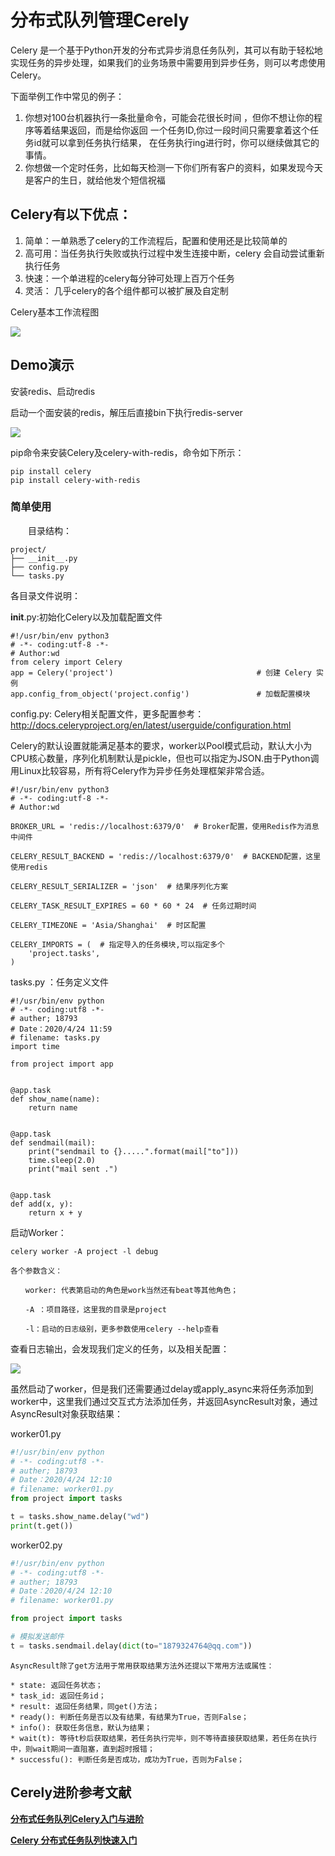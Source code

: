#  分布式队列管理Cerely

Celery 是一个基于Python开发的分布式异步消息任务队列，其可以有助于轻松地实现任务的异步处理，如果我们的业务场景中需要用到异步任务，则可以考虑使用Celery。



下面举例工作中常见的例子：

1. 你想对100台机器执行一条批量命令，可能会花很长时间 ，但你不想让你的程序等着结果返回，而是给你返回 一个任务ID,你过一段时间只需要拿着这个任务id就可以拿到任务执行结果， 在任务执行ing进行时，你可以继续做其它的事情。 
2. 你想做一个定时任务，比如每天检测一下你们所有客户的资料，如果发现今天 是客户的生日，就给他发个短信祝福

## Celery有以下优点：

1. 简单：一单熟悉了celery的工作流程后，配置和使用还是比较简单的
2. 高可用：当任务执行失败或执行过程中发生连接中断，celery 会自动尝试重新执行任务
3. 快速：一个单进程的celery每分钟可处理上百万个任务
4. 灵活： 几乎celery的各个组件都可以被扩展及自定制

Celery基本工作流程图

![](../_static/cerely001.png)



## Demo演示

安装redis、启动redis

启动一个面安装的redis，解压后直接bin下执行redis-server

![](../_static/redis_no_install.png)



pip命令来安装Celery及celery-with-redis，命令如下所示：

```
pip install celery
pip install celery-with-redis
```



### 简单使用

　　目录结构：

```
project/
├── __init__.py  
├── config.py
└── tasks.py
```

各目录文件说明：

__init__.py:初始化Celery以及加载配置文件

```
#!/usr/bin/env python3
# -*- coding:utf-8 -*-
# Author:wd
from celery import Celery
app = Celery('project')                                # 创建 Celery 实例
app.config_from_object('project.config')               # 加载配置模块
```

config.py:  Celery相关配置文件，更多配置参考：http://docs.celeryproject.org/en/latest/userguide/configuration.html

Celery的默认设置就能满足基本的要求，worker以Pool模式启动，默认大小为CPU核心数量，序列化机制默认是pickle，但也可以指定为JSON.由于Python调用Linux比较容易，所有将Celery作为异步任务处理框架非常合适。



```
#!/usr/bin/env python3
# -*- coding:utf-8 -*-
# Author:wd

BROKER_URL = 'redis://localhost:6379/0'  # Broker配置，使用Redis作为消息中间件

CELERY_RESULT_BACKEND = 'redis://localhost:6379/0'  # BACKEND配置，这里使用redis

CELERY_RESULT_SERIALIZER = 'json'  # 结果序列化方案

CELERY_TASK_RESULT_EXPIRES = 60 * 60 * 24  # 任务过期时间

CELERY_TIMEZONE = 'Asia/Shanghai'  # 时区配置

CELERY_IMPORTS = (  # 指定导入的任务模块,可以指定多个
    'project.tasks',
)
```

tasks.py ：任务定义文件

```
#!/usr/bin/env python
# -*- coding:utf8 -*-
# auther; 18793
# Date：2020/4/24 11:59
# filename: tasks.py
import time

from project import app


@app.task
def show_name(name):
    return name


@app.task
def sendmail(mail):
    print("sendmail to {}.....".format(mail["to"]))
    time.sleep(2.0)
    print("mail sent .")


@app.task
def add(x, y):
    return x + y
```

启动Worker：

```
celery worker -A project -l debug

各个参数含义：

　　worker: 代表第启动的角色是work当然还有beat等其他角色；

　　-A ：项目路径，这里我的目录是project

　　-l：启动的日志级别，更多参数使用celery --help查看
```

查看日志输出，会发现我们定义的任务，以及相关配置：

![](../_static/cerely0001.png)

虽然启动了worker，但是我们还需要通过delay或apply_async来将任务添加到worker中，这里我们通过交互式方法添加任务，并返回AsyncResult对象，通过AsyncResult对象获取结果：

worker01.py

```python
#!/usr/bin/env python
# -*- coding:utf8 -*-
# auther; 18793
# Date：2020/4/24 12:10
# filename: worker01.py
from project import tasks

t = tasks.show_name.delay("wd")
print(t.get())
```

worker02.py

```python
#!/usr/bin/env python
# -*- coding:utf8 -*-
# auther; 18793
# Date：2020/4/24 12:10
# filename: worker01.py

from project import tasks

# 模拟发送邮件
t = tasks.sendmail.delay(dict(to="1879324764@qq.com"))
```





```
AsyncResult除了get方法用于常用获取结果方法外还提以下常用方法或属性：

* state: 返回任务状态；
* task_id: 返回任务id；
* result: 返回任务结果，同get()方法；
* ready(): 判断任务是否以及有结果，有结果为True，否则False；
* info(): 获取任务信息，默认为结果；
* wait(t): 等待t秒后获取结果，若任务执行完毕，则不等待直接获取结果，若任务在执行中，则wait期间一直阻塞，直到超时报错；
* successfu(): 判断任务是否成功，成功为True，否则为False；
```



## Cerely进阶参考文献



**[分布式任务队列Celery入门与进阶](https://www.cnblogs.com/wdliu/p/9517535.html)**

[**Celery 分布式任务队列快速入门**](https://www.cnblogs.com/alex3714/articles/6351797.html)


